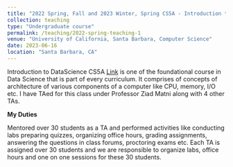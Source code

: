 ```yaml
---
title: "2022 Spring, Fall and 2023 Winter, Spring CS5A - Introduction to Data Science"
collection: teaching
type: "Undergraduate course"
permalink: /teaching/2022-spring-teaching-1
venue: "University of California, Santa Barbara, Computer Science"
date: 2023-06-16
location: "Santa Barbara, CA"
---
```


Introduction to DataScience CS5A [Link](https://cs.ucsb.edu/education/courses/course-descriptions/computer-architecture) is one of the foundational course in Data Science that is part of every curriculum. It comprises of concepts of architecture of various components of a computer like CPU, memory, I/O etc. I have TAed for this class under Professor Ziad Matni along with 4 other TAs. 

**My Duties**

Mentored over 30 students as a TA and performed activities like conducting labs preparing quizzes, organizing office hours, grading assignments, answering the questions in class forums, proctoring exams etc. Each TA is assigned over 30 students and we are responsible to organize labs, office hours and one on one sessions for these 30 students.  
